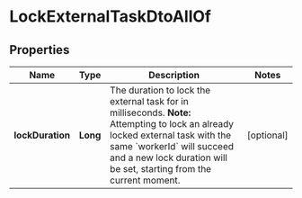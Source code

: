 

# LockExternalTaskDtoAllOf

## Properties

Name | Type | Description | Notes
------------ | ------------- | ------------- | -------------
**lockDuration** | **Long** | The duration to lock the external task for in milliseconds. **Note:** Attempting to lock an already locked external task with the same &#x60;workerId&#x60; will succeed and a new lock duration will be set, starting from the current moment. |  [optional]



